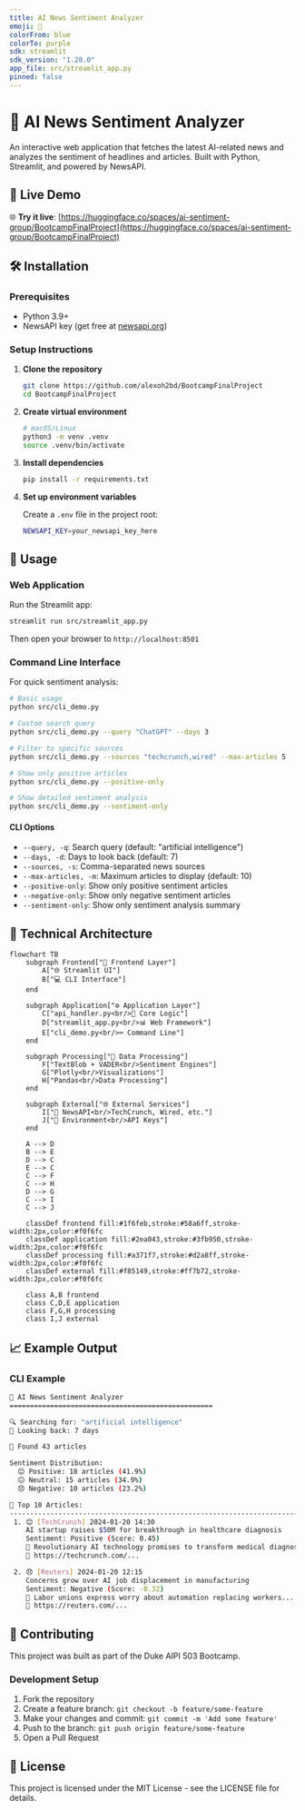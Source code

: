 ```yaml
---
title: AI News Sentiment Analyzer
emoji: 🤖
colorFrom: blue
colorTo: purple
sdk: streamlit
sdk_version: "1.28.0"
app_file: src/streamlit_app.py
pinned: false
---
```


# 🤖 AI News Sentiment Analyzer

An interactive web application that fetches the latest AI-related news and analyzes the sentiment of headlines and articles. Built with Python, Streamlit, and powered by NewsAPI.

## 🚀 Live Demo

🌐 **Try it live**: [https://huggingface.co/spaces/ai-sentiment-group/BootcampFinalProject](https://huggingface.co/spaces/ai-sentiment-group/BootcampFinalProject)

## 🛠️ Installation

### Prerequisites
- Python 3.9+ 
- NewsAPI key (get free at [newsapi.org](https://newsapi.org))

### Setup Instructions

1. **Clone the repository**
   ```bash
   git clone https://github.com/alexoh2bd/BootcampFinalProject
   cd BootcampFinalProject
   ```

2. **Create virtual environment**
   ```bash
   # macOS/Linux
   python3 -m venv .venv
   source .venv/bin/activate
   ```

3. **Install dependencies**
   ```bash
   pip install -r requirements.txt
   ```

4. **Set up environment variables**
   
   Create a `.env` file in the project root:
   ```bash
   NEWSAPI_KEY=your_newsapi_key_here
   ```

## 🎯 Usage

### Web Application

Run the Streamlit app:
```bash
streamlit run src/streamlit_app.py
```

Then open your browser to `http://localhost:8501`

### Command Line Interface

For quick sentiment analysis:

```bash
# Basic usage
python src/cli_demo.py

# Custom search query
python src/cli_demo.py --query "ChatGPT" --days 3

# Filter to specific sources
python src/cli_demo.py --sources "techcrunch,wired" --max-articles 5

# Show only positive articles
python src/cli_demo.py --positive-only

# Show detailed sentiment analysis
python src/cli_demo.py --sentiment-only
```

#### CLI Options
- `--query, -q`: Search query (default: "artificial intelligence")
- `--days, -d`: Days to look back (default: 7)
- `--sources, -s`: Comma-separated news sources
- `--max-articles, -m`: Maximum articles to display (default: 10)
- `--positive-only`: Show only positive sentiment articles
- `--negative-only`: Show only negative sentiment articles
- `--sentiment-only`: Show only sentiment analysis summary

## 🔧 Technical Architecture

```mermaid
flowchart TB
    subgraph Frontend["🎨 Frontend Layer"]
        A["🌐 Streamlit UI"]
        B["💻 CLI Interface"]
    end
    
    subgraph Application["⚙️ Application Layer"]
        C["api_handler.py<br/>🔧 Core Logic"]
        D["streamlit_app.py<br/>📊 Web Framework"]
        E["cli_demo.py<br/>⌨️ Command Line"]
    end
    
    subgraph Processing["🧠 Data Processing"]
        F["TextBlob + VADER<br/>Sentiment Engines"]
        G["Plotly<br/>Visualizations"]
        H["Pandas<br/>Data Processing"]
    end
    
    subgraph External["🌐 External Services"]
        I["📡 NewsAPI<br/>TechCrunch, Wired, etc."]
        J["🔐 Environment<br/>API Keys"]
    end
    
    A --> D
    B --> E
    D --> C
    E --> C
    C --> F
    C --> H
    D --> G
    C --> I
    C --> J
    
    classDef frontend fill:#1f6feb,stroke:#58a6ff,stroke-width:2px,color:#f0f6fc
    classDef application fill:#2ea043,stroke:#3fb950,stroke-width:2px,color:#f0f6fc
    classDef processing fill:#a371f7,stroke:#d2a8ff,stroke-width:2px,color:#f0f6fc
    classDef external fill:#f85149,stroke:#ff7b72,stroke-width:2px,color:#f0f6fc
    
    class A,B frontend
    class C,D,E application
    class F,G,H processing
    class I,J external
```

## 📈 Example Output

### CLI Example
```bash
🤖 AI News Sentiment Analyzer
==================================================

🔍 Searching for: "artificial intelligence"
📅 Looking back: 7 days

📰 Found 43 articles

Sentiment Distribution:
  😊 Positive: 18 articles (41.9%)
  😐 Neutral: 15 articles (34.9%)
  😞 Negative: 10 articles (23.2%)

📄 Top 10 Articles:
--------------------------------------------------------------------------------
 1. 😊 [TechCrunch] 2024-01-20 14:30
    AI startup raises $50M for breakthrough in healthcare diagnosis
    Sentiment: Positive (Score: 0.45)
    📝 Revolutionary AI technology promises to transform medical diagnosis...
    🔗 https://techcrunch.com/...

 2. 😞 [Reuters] 2024-01-20 12:15
    Concerns grow over AI job displacement in manufacturing
    Sentiment: Negative (Score: -0.32)
    📝 Labor unions express worry about automation replacing workers...
    🔗 https://reuters.com/...
```

## 🤝 Contributing

This project was built as part of the Duke AIPI 503 Bootcamp.

### Development Setup

1. Fork the repository
2. Create a feature branch: `git checkout -b feature/some-feature`
3. Make your changes and commit: `git commit -m 'Add some feature'`
4. Push to the branch: `git push origin feature/some-feature`
5. Open a Pull Request

## 📝 License

This project is licensed under the MIT License - see the LICENSE file for details.
